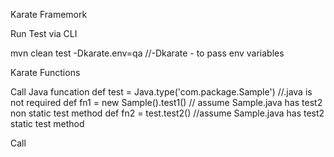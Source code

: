 Karate Framemork

Run Test via CLI

mvn clean test -Dkarate.env=qa  //-Dkarate - to pass env variables

Karate Functions

Call Java funcation
def test = Java.type('com.package.Sample') //.java is not required
def fn1 = new Sample().test1()  // assume Sample.java has test2 non static test method 
def fn2 = test.test2()  //assume Sample.java has test2  static test method 

Call 
